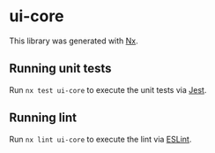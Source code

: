 # ui-core

This library was generated with [Nx](https://nx.dev).

## Running unit tests

Run `nx test ui-core` to execute the unit tests via [Jest](https://jestjs.io).

## Running lint

Run `nx lint ui-core` to execute the lint via [ESLint](https://eslint.org/).

